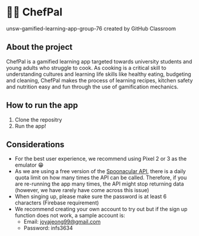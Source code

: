 # 👩‍🍳 ChefPal
unsw-gamified-learning-app-group-76 created by GitHub Classroom

## About the project 
ChefPal is a gamified learning app targeted towards university students and young adults who struggle to cook. As cooking is a critical skill to understanding cultures and learning life skills like healthy eating, budgeting and cleaning, ChefPal makes the process of learning recipes, kitchen safety and nutrition easy and fun through the use of gamification mechanics.

## How to run the app
1. Clone the repositry 
2. Run the app!

## Considerations
* For the best user experience, we recommend using Pixel 2 or 3 as the emulator 😁
* As we are using a free version of the [Spoonacular API](https://spoonacular.com/food-api/docs), there is a daily quota limit on how many times the API can be called. Therefore, if you are re-running the app many times, the API might stop returning data (however, we have rarely have come across this issue)
* When singing up, please make sure the password is at least 6 characters (Firebase requirement)
* We recommend creating your own account to try out but if the sign up function does not work, a sample account is: 
  - Email: joyajeong99@gmail.com
  - Password: infs3634



